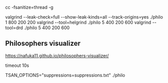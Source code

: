 cc -fsanitize=thread -g

valgrind --leak-check=full --show-leak-kinds=all --track-origins=yes ./philo 1 800 200 200
valgrind --tool=helgrind ./philo 5 400 200 600
valgrind --tool=drd ./philo 5 400 200 600

## Philosophers visualizer
https://nafuka11.github.io/philosophers-visualizer/

timeout 10s

TSAN_OPTIONS="suppressions=suppressions.txt" ./philo 
